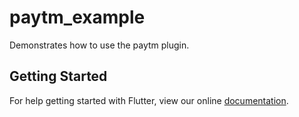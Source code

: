 # paytm_example

Demonstrates how to use the paytm plugin.

## Getting Started

For help getting started with Flutter, view our online
[documentation](https://flutter.io/).
